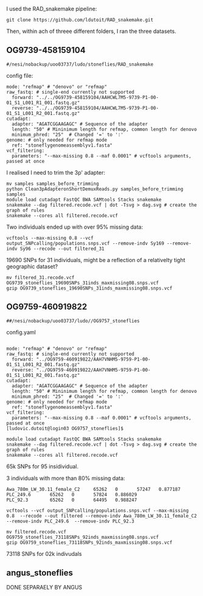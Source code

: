 

I used the RAD_snakemake pipeline:

```
git clone https://github.com/ldutoit/RAD_snakemake.git
```

Then, within ach of threee different folders, I ran the three datasets.



## OG9739-458159104 

```
#/nesi/nobackup/uoo03737/ludo/stoneflies/RAD_snakemake
```

config file:
```
mode: "refmap" # "denovo" or "refmap"
raw_fastq: # single-end currently not supported
  forward: "../../OG9739-458159104/AAHCWL7M5-9739-P1-00-01_S1_L001_R1_001.fastq.gz"
  reverse: "../../OG9739-458159104/AAHCWL7M5-9739-P1-00-01_S1_L001_R2_001.fastq.gz"
cutadapt:
  adapter: "AGATCGGAAGAGC" # Sequence of the adapter
  length: "50" # Mininimum length for refmap, common length for denovo
  minimum_phred: "25"  # Changed '=' to ':'
genome: # only needed for refmap mode
  ref: "stoneflygenomeassemblyv1.fasta"
vcf_filtering:
  parameters: "--max-missing 0.8 --maf 0.0001" # vcftools arguments, passed at once
```

I realised I need to trim the 3p' adapter:

```
mv samples samples_before_trimming
python Clean3pAdapteronShortDemuxReads.py samples_before_trimming samples
module load cutadapt FastQC BWA SAMtools Stacks snakemake
snakemake --dag filtered.recode.vcf | dot -Tsvg > dag.svg # create the graph of rules 
snakemake --cores all filtered.recode.vcf
```

Two individuals ended up with over 95% missing data:

```
vcftools --max-missing 0.8 --vcf  output_SNPcalling/populations.snps.vcf --remove-indv Sy169 --remove-indv Sy96 --recode --out filtered_31

```
19690 SNPs for 31 individuals, might be a reflection of a relativelty tight geographic dataset?

```
mv filtered_31.recode.vcf  OG9739_stoneflies_19690SNPs_31inds_maxmissing08.snps.vcf
gzip OG9739_stoneflies_19690SNPs_31inds_maxmissing08.snps.vcf
```


## OG9759-460919822

```
##/nesi/nobackup/uoo03737/ludo//OG9757_stoneflies
```
config.yaml
```

mode: "refmap" # "denovo" or "refmap"
raw_fastq: # single-end currently not supported
  forward: "../OG9759-460919822/AAH7VNHM5-9759-P1-00-01_S1_L001_R2_001.fastq.gz"
  reverse: "../OG9759-460919822/AAH7VNHM5-9759-P1-00-01_S1_L001_R2_001.fastq.gz"
cutadapt:
  adapter: "AGATCGGAAGAGC" # Sequence of the adapter
  length: "50" # Mininimum length for refmap, common length for denovo
  minimum_phred: "25"  # Changed '=' to ':'
genome: # only needed for refmap mode
  ref: "stoneflygenomeassemblyv1.fasta"
vcf_filtering:
  parameters: "--max-missing 0.8 --maf 0.0001" # vcftools arguments, passed at once
[ludovic.dutoit@login03 OG9757_stoneflies]$ 
```


```
module load cutadapt FastQC BWA SAMtools Stacks snakemake
snakemake --dag filtered.recode.vcf | dot -Tsvg > dag.svg # create the graph of rules 
snakemake --cores all filtered.recode.vcf
```
65k SNPs for 95 insidividual.

3 individuals with more than 80% missing data:

```
Awa_780m_LW_30.11_female_C2     65262   0       57247   0.877187
PLC_249.6       65262   0       57824   0.886029
PLC_92.3        65262   0       64495   0.988247
```
```
vcftools --vcf output_SNPcalling/populations.snps.vcf --max-missing 0.8  --recode --out filtered --remove-indv Awa_780m_LW_30.11_female_C2  --remove-indv PLC_249.6  --remove-indv PLC_92.3
```

```
mv filtered.recode.vcf  OG9759_stoneflies_73118SNPs_92inds_maxmissing08.snps.vcf
gzip OG9759_stoneflies_73118SNPs_92inds_maxmissing08.snps.vcf
```
73118 SNPs for 02k indivudals

## angus_stoneflies

DONE SEPARAELY BY ANGUS
